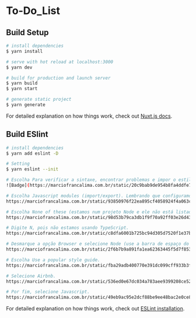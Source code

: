 # To-Do_List

## Build Setup

```bash
# install dependencies
$ yarn install

# serve with hot reload at localhost:3000
$ yarn dev

# build for production and launch server
$ yarn build
$ yarn start

# generate static project
$ yarn generate
```

For detailed explanation on how things work, check out [Nuxt.js docs](https://nuxtjs.org).

## Build ESlint

```bash
# install dependencies
$ yarn add eslint -D

# Setting
$ yarn eslint --init

# Escolha Para verificar a sintaxe, encontrar problemas e impor o estilo do código.
![Badge](https://marciofrancalima.com.br/static/20c9bab9de954b8fa4ddfe72a1b72b28/4ca44/eslint-01.png)

# Escolha Javascript modules (import/export). Lembrando que configuramos o sucrase no primeiro artigo da série.
https://marciofrancalima.com.br/static/93850976f22ea895cf4058924f4a063c/db64a/eslint-02.png

# Escolha None of these (estamos num projeto Node e ele não está listado).
https://marciofrancalima.com.br/static/98d53b79ca3db1f9f70a92ff03e26d43/fbae2/eslint-03.png

# Digite N, pois não estamos usando TypeScript.
https://marciofrancalima.com.br/static/c8dfa6001b725bc94d305d7520f1e37b/4a38b/eslint-04.png

# Desmarque a opção Browser e selecione Node (use a barra de espaço do teclado para marcar/desmarcar).
https://marciofrancalima.com.br/static/2f6b7b9a891fa1ea62363445f5d7f853/7e8ce/eslint-05.png

# Escolha Use a popular style guide.
https://marciofrancalima.com.br/static/fba29adb400770e391dc099cff933b3f/813d4/eslint-06.png

# Selecione Airbnb.
https://marciofrancalima.com.br/static/536ed0e67dc034a783aee9399208ce52/813d4/eslint-07.png

# Por fim, selecione Javascript.
https://marciofrancalima.com.br/static/49eb9ac95e2dcf88be9ee48bac2e0ce8/35971/eslint-08.png
```

For detailed explanation on how things work, check out [ESLint installation](https://marciofrancalima.com.br/blog/eslint-prettier-e-editorconfig/#:~:text=Como%20instalar%20ESLint%20e%20configur%C3%A1,terminal%3A%20yarn%20eslint%20%2D%2Dinit%20).
